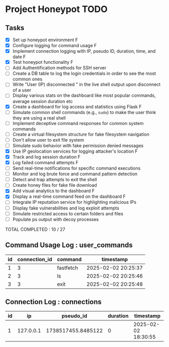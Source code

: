 # Project Honeypot TODO

## Tasks
- [x] Set up honeypot environment F
- [x] Configure logging for command usage F
- [x] Implement connection logging with IP, pseudo ID, duration, time, and date F
- [x] Test honeypot functionality F
- [ ] Add Authentification methods for SSH server
- [ ] Create a DB table to log the login credentials in order to see the most common ones 
- [ ] Write "User (IP) disconnected " in the live shell output upon disconnect of a user 
- [ ] Display various stats on the dashboard like most popular commands, average session duration etc
- [x] Create a dashboard for log access and statistics using Flask F
- [ ] Simulate common shell commands (e.g., `sudo`) to make the user think they are using a real shell
- [ ] Implement deceptive command responses for common system commands
- [ ] Create a virtual filesystem structure for fake filesystem navigation
- [ ] Don't allow user to exit file system
- [ ] Simulate sudo behavior with fake permission denied messages
- [x] Use IP geolocation services for logging attacker's location F
- [x] Track and log session duration F
- [x] Log failed command attempts F
- [ ] Send real-time notifications for specific command executions
- [ ] Monitor and log brute force and command pattern detection
- [ ] Detect and trap attempts to exit the shell
- [ ] Create honey files for fake file download
- [x] Add visual analytics to the dashboard F
- [x] Display a real-time command feed on the dashboard F
- [ ] Integrate IP reputation service for highlighting malicious IPs
- [ ] Display fake vulnerabilities and log exploit attempts
- [ ] Simulate restricted access to certain folders and files
- [ ] Populate ps output with decoy processes

TOTAL COMPLETED : 10 / 27

## Command Usage Log : user_commands

| id | connection_id | command   | timestamp           |
|----|---------------|-----------|---------------------|
| 1  | 3             | fastfetch | 2025-02-02 20:25:37 |
| 2  | 3             | ls        | 2025-02-02 20:25:46 |
| 3  | 3             | exit      | 2025-02-02 20:25:48 |

## Connection Log : connections

| id | ip        | pseudo_id           | duration | timestamp           |
|----|-----------|---------------------|----------|---------------------|
| 1  | 127.0.0.1 | 1738517455.8485122  | 0        | 2025-02-02 18:30:55 |


